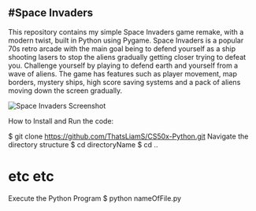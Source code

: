 #Space Invaders
---
This repository contains my simple Space Invaders game remake, with a modern twist, built in Python using Pygame. Space Invaders is a popular 70s retro arcade with the main goal being to defend yourself as a ship shooting lasers to stop the aliens gradually getting closer trying to defeat you. Challenge yourself by playing to defend earth and yourself from a wave of aliens.
The game has features such as player movement, map borders, mystery ships, high score saving systems and a pack of aliens moving down the screen gradually.

![Space Invaders Screenshot](https://github.com/Robbo30/SpaceInvaders/assets/152650090/3c09b74a-b859-4507-be0c-638371638028)
  
How to Install and Run the code:

  $ git clone https://github.com/ThatsLiamS/CS50x-Python.git
Navigate the directory structure
  $ cd directoryName
  $ cd ..
  # etc etc
Execute the Python Program
  $ python nameOfFile.py


